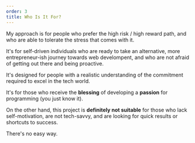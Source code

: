 ```yaml
---
order: 3
title: Who Is It For?
---
```


My approach is for people who prefer the high risk / high reward path, and who are able to tolerate the stress that comes with it.

It's for self-driven individuals who are ready to take an alternative, more entrepreneur-ish journey towards web develompent, and who are not afraid of getting out there and being proactive. 

It's designed for people with a realistic understanding of the commitment required to excel in the tech world. 

It's for those who receive the **blessing** of developing a **passion** for programming (you just know it).

On the other hand, this project is **definitely not suitable** for those who lack self-motivation, are not tech-savvy, and are looking for quick results or shortcuts to success.

There's no easy way.